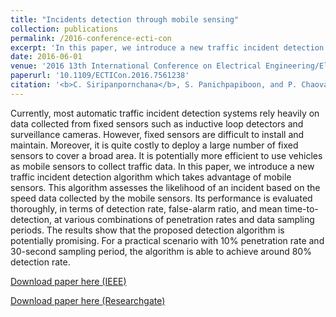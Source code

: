 ```yaml
---
title: "Incidents detection through mobile sensing"
collection: publications
permalink: /2016-conference-ecti-con
excerpt: 'In this paper, we introduce a new traffic incident detection algorithm which takes advantage of mobile sensors. This algorithm assesses the likelihood of an incident based on the speed data collected by the mobile sensors. The results show that the proposed detection algorithm is potentially promising. For a practical scenario with 10% penetration rate and 30-second sampling period, the algorithm is able to achieve around 80% detection rate.'
date: 2016-06-01
venue: '2016 13th International Conference on Electrical Engineering/Electronics, Computer, Telecommunications and Information Technology (ECTI-CON)'
paperurl: '10.1109/ECTICon.2016.7561238'
citation: '<b>C. Siripanpornchana</b>, S. Panichpapiboon, and P. Chaovalit. &quot;Effective Variables for Urban Traffic Incident Detection.&quot; <i>in Proc. Electrical Engineering/Electronics, Computer, Telecommunications and Information Technology (ECTI-CON), Chiang Mai, Thailand</i>. June. 2016.'
---
```

Currently, most automatic traffic incident detection systems rely heavily on data collected from fixed sensors such as inductive loop detectors and surveillance cameras. However, fixed sensors are difficult to install and maintain. Moreover, it is quite costly to deploy a large number of fixed sensors to cover a broad area. It is potentially more efficient to use vehicles as mobile sensors to collect traffic data. In this paper, we introduce a new traffic incident detection algorithm which takes advantage of mobile sensors. This algorithm assesses the likelihood of an incident based on the speed data collected by the mobile sensors. Its performance is evaluated thoroughly, in terms of detection rate, false-alarm ratio, and mean time-to-detection, at various combinations of penetration rates and data sampling periods. The results show that the proposed detection algorithm is potentially promising. For a practical scenario with 10% penetration rate and 30-second sampling period, the algorithm is able to achieve around 80% detection rate.

[Download paper here (IEEE)](https://ieeexplore.ieee.org/abstract/document/7561238)

[Download paper here (Researchgate)](https://www.researchgate.net/publication/308498845_Incidents_detection_through_mobile_sensing)
